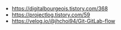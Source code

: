 - https://digitalbourgeois.tistory.com/368
- https://projectlog.tistory.com/59
- https://velog.io/@jhchoi94/Git-GitLab-flow